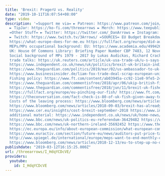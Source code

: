 ```yaml
---
title: 'Brexit: PragerU vs. Reality'
date: "2019-10-11T16:07:54+08:00"
type: video
description: '=Support me via= ► Patreon: https://www.patreon.com/join/ThreeArrows?
  ► TipJar: https://ko-fi.com/threearrows ► Merch: https://www.teepublic.com/stores/dan-arrows?ref_id=9679
  =Other Stuff= ► Twitter: https://twitter.com/_DanArrows ► Instagram: https://www.instagram.com/dan.arrows/
  ► Twitch: https://www.twitch.tv/3Arrows/ =SOURCES= EU Budget Breakdown: https://europa.eu/european-union/about-eu/eu-budget/expenditure_en
  https://what-europe-does-for-me.eu https://fullfact.org/europe/did-auditors-sign-eu-budget/
  MEPs/MPs occupational background: EU: https://www.academia.edu/4994264/Who_are_the_MEPs_A_Statistical_Analysis_of_the_Backgrounds_of_Members_of_European_Parliament_2004-2014_and_of_their_Transformations?auto=download
  UK: House Of Commons Library: Briefing Paper Number CBP 7483, 12 November 2018:
  Social background of MPs 1979 - 2017 by Lukas Audickas, Richard Cracknell Post brexit
  trade talks: https://uk.reuters.com/article/uk-usa-trade-uk/u-s-says-seeking-to-cut-tariff-non-tariff-barriers-in-uk-trade-deal-idUKKCN1QH300
  https://www.independent.co.uk/news/uk/politics/brexit-uk-britain-india-trade-deal-freedom-of-movement-delhi-boris-johnson-a7534026.html
  https://www.theguardian.com/politics/2019/mar/02/us-ambassador-to-uk-woody-johnson-under-fire-over-defence-of-chlorinated-chicken-post-brexit-jay-rayner
  https://www.businessinsider.de/liam-fox-trade-deal-scrap-european-union-food-standards-after-brexit-2018-9?r=US&IR=T
  Fishing policy: https://www.ft.com/content/ab03945a-cc92-11e8-9fe5-24ad351828ab
  https://www.theguardian.com/commentisfree/2018/apr/06/ukip-british-fishing-westminster-brussels-brexit
  https://www.theguardian.com/commentisfree/2018/jun/11/brexit-uk-fishermen-fishing-industry-quotas-uk-government
  https://fullfact.org/europe/eu-pinching-our-fish/ https://www.ft.com/content/84f51c84-5fe2-11e7-91a7-502f7ee26895
  https://theconversation.com/fact-check-is-80-of-uk-fish-given-away-to-the-rest-of-europe-39966
  Costs of the leaving process: https://www.bloomberg.com/news/articles/2019-01-30/the-brexit-bill-here-s-the-damage-so-far
  https://www.bloomberg.com/news/articles/2018-09-03/brexit-has-already-cost-u-k-more-than-2-of-gdp-ubs-estimates
  https://www.cer.eu/insights/cost-brexit-september-2018 https://www.independent.co.uk/news/business/news/brexit-cost-uk-economy-bank-of-england-jan-vlieghe-economist-a8779171.html
  additional material: https://www.independent.co.uk/news/uk/home-news/brexit-latest-news-leave-eu-immigration-main-reason-european-union-survey-a7811651.html
  https://www.bbc.com/news/uk-politics-eu-referendum-36429482 https://www.telegraph.co.uk/news/2018/11/29/migration-britain-outside-eu-reaches-highest-level-14-years/
  https://www.bbc.com/news/uk-northern-ireland-35692452 https://www.theguardian.com/uk-news/2019/feb/28/migration-from-non-eu-countries-reach-highest-level-in-15-years
  https://ec.europa.eu/info/about-european-commission/what-european-commission-does/law/areas-eu-action_en
  https://www.euractiv.com/section/future-eu/news/auditors-put-price-tag-on-eu-parliament-travelling-circus/
  http://www.spiegel.de/international/europe/meps-want-to-end-monthly-commute-between-brussels-and-strasbourg-a-934400.html
  https://www.bloomberg.com/news/articles/2018-12-13/eu-to-step-up-no-deal-plans-as-may-fails-to-clinch-guarantees'
publishdate: "2019-03-12T16:15:25.000Z"
url: /threearrows/I_HdqYCDcVE/
providers:
  youtube:
    id: I_HdqYCDcVE
---
```

